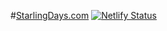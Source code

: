 #[StarlingDays.com](https://starlingdays.com)
[![Netlify Status](https://api.netlify.com/api/v1/badges/8794d08d-c360-4354-ab46-50974ecf9ee6/deploy-status)](https://app.netlify.com/sites/starlingdays/deploys)

